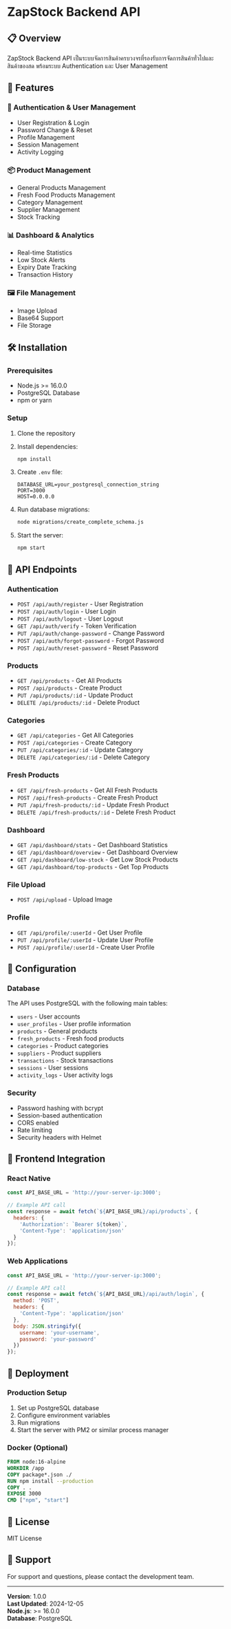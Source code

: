 # ZapStock Backend API

## 📋 Overview
ZapStock Backend API เป็นระบบจัดการสินค้าครบวงจรที่รองรับการจัดการสินค้าทั่วไปและสินค้าของสด พร้อมระบบ Authentication และ User Management

## 🚀 Features

### 🔐 Authentication & User Management
- User Registration & Login
- Password Change & Reset
- Profile Management
- Session Management
- Activity Logging

### 📦 Product Management
- General Products Management
- Fresh Food Products Management
- Category Management
- Supplier Management
- Stock Tracking

### 📊 Dashboard & Analytics
- Real-time Statistics
- Low Stock Alerts
- Expiry Date Tracking
- Transaction History

### 🖼️ File Management
- Image Upload
- Base64 Support
- File Storage

## 🛠️ Installation

### Prerequisites
- Node.js >= 16.0.0
- PostgreSQL Database
- npm or yarn

### Setup
1. Clone the repository
2. Install dependencies:
   ```bash
   npm install
   ```

3. Create `.env` file:
   ```env
   DATABASE_URL=your_postgresql_connection_string
   PORT=3000
   HOST=0.0.0.0
   ```

4. Run database migrations:
   ```bash
   node migrations/create_complete_schema.js
   ```

5. Start the server:
   ```bash
   npm start
   ```

## 📡 API Endpoints

### Authentication
- `POST /api/auth/register` - User Registration
- `POST /api/auth/login` - User Login
- `POST /api/auth/logout` - User Logout
- `GET /api/auth/verify` - Token Verification
- `PUT /api/auth/change-password` - Change Password
- `POST /api/auth/forgot-password` - Forgot Password
- `POST /api/auth/reset-password` - Reset Password

### Products
- `GET /api/products` - Get All Products
- `POST /api/products` - Create Product
- `PUT /api/products/:id` - Update Product
- `DELETE /api/products/:id` - Delete Product

### Categories
- `GET /api/categories` - Get All Categories
- `POST /api/categories` - Create Category
- `PUT /api/categories/:id` - Update Category
- `DELETE /api/categories/:id` - Delete Category

### Fresh Products
- `GET /api/fresh-products` - Get All Fresh Products
- `POST /api/fresh-products` - Create Fresh Product
- `PUT /api/fresh-products/:id` - Update Fresh Product
- `DELETE /api/fresh-products/:id` - Delete Fresh Product

### Dashboard
- `GET /api/dashboard/stats` - Get Dashboard Statistics
- `GET /api/dashboard/overview` - Get Dashboard Overview
- `GET /api/dashboard/low-stock` - Get Low Stock Products
- `GET /api/dashboard/top-products` - Get Top Products

### File Upload
- `POST /api/upload` - Upload Image

### Profile
- `GET /api/profile/:userId` - Get User Profile
- `PUT /api/profile/:userId` - Update User Profile
- `POST /api/profile/:userId` - Create User Profile

## 🔧 Configuration

### Database
The API uses PostgreSQL with the following main tables:
- `users` - User accounts
- `user_profiles` - User profile information
- `products` - General products
- `fresh_products` - Fresh food products
- `categories` - Product categories
- `suppliers` - Product suppliers
- `transactions` - Stock transactions
- `sessions` - User sessions
- `activity_logs` - User activity logs

### Security
- Password hashing with bcrypt
- Session-based authentication
- CORS enabled
- Rate limiting
- Security headers with Helmet

## 📱 Frontend Integration

### React Native
```javascript
const API_BASE_URL = 'http://your-server-ip:3000';

// Example API call
const response = await fetch(`${API_BASE_URL}/api/products`, {
  headers: {
    'Authorization': `Bearer ${token}`,
    'Content-Type': 'application/json'
  }
});
```

### Web Applications
```javascript
const API_BASE_URL = 'http://your-server-ip:3000';

// Example API call
const response = await fetch(`${API_BASE_URL}/api/auth/login`, {
  method: 'POST',
  headers: {
    'Content-Type': 'application/json'
  },
  body: JSON.stringify({
    username: 'your-username',
    password: 'your-password'
  })
});
```

## 🚀 Deployment

### Production Setup
1. Set up PostgreSQL database
2. Configure environment variables
3. Run migrations
4. Start the server with PM2 or similar process manager

### Docker (Optional)
```dockerfile
FROM node:16-alpine
WORKDIR /app
COPY package*.json ./
RUN npm install --production
COPY . .
EXPOSE 3000
CMD ["npm", "start"]
```

## 📝 License
MIT License

## 👥 Support
For support and questions, please contact the development team.

---

**Version**: 1.0.0  
**Last Updated**: 2024-12-05  
**Node.js**: >= 16.0.0  
**Database**: PostgreSQL
